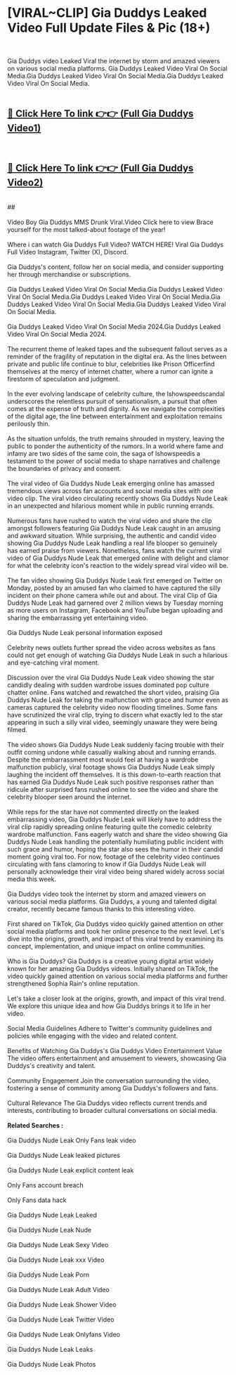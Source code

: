 # [VIRAL~CLIP] Gia Duddys Leaked Video Full Update Files & Pic (18+) <br>
<br>

Gia Duddys video Leaked Viral the internet by storm and amazed viewers on various social media platforms. Gia Duddys Leaked Video Viral On Social Media.Gia Duddys Leaked Video Viral On Social Media.Gia Duddys Leaked Video Viral On Social Media.<br>
 <br>

##  <a href="https://play.trustnlinepharmacy.us?title=Full Gia_Duddys&ref=git">🔴 Click Here To link 👉👉 (Full Gia Duddys Video1)</a><br>
  <br>

##  <a href="https://play.trustnlinepharmacy.us?title=Full Gia_Duddys&ref=git">🔴 Click Here To link 👉👉 (Full Gia Duddys Video2)</a><br>
  <br>
  ##


  <br>

  <br>
Video Boy Gia Duddys MMS Drunk Viral.Video Click here to view Brace yourself for the most talked-about footage of the year!
<br><br>
Where i can watch Gia Duddys Full Video? WATCH HERE! Viral Gia Duddys Full Video Instagram, Twitter (X), Discord.
<br><br>
Gia Duddys's content, follow her on social media, and consider supporting her through merchandise or subscriptions.
<br><br>
Gia Duddys Leaked Video Viral On Social Media.Gia Duddys Leaked Video Viral On Social Media.Gia Duddys Leaked Video Viral On Social Media.Gia Duddys Leaked Video Viral On Social Media.Gia Duddys Leaked Video Viral On Social Media.
<br><br>
Gia Duddys Leaked Video Viral On Social Media 2024.Gia Duddys Leaked Video Viral On Social Media 2024.
<br><br>
The recurrent theme of leaked tapes and the subsequent fallout serves as a reminder of the fragility of reputation in the digital era. As the lines between private and public life continue to blur, celebrities like Prison Officerfind themselves at the mercy of internet chatter, where a rumor can ignite a firestorm of speculation and judgment.
<br><br>
In the ever evolving landscape of celebrity culture, the Ishowspeedscandal underscores the relentless pursuit of sensationalism, a pursuit that often comes at the expense of truth and dignity. As we navigate the complexities of the digital age, the line between entertainment and exploitation remains perilously thin.
<br><br>
As the situation unfolds, the truth remains shrouded in mystery, leaving the public to ponder the authenticity of the rumors. In a world where fame and infamy are two sides of the same coin, the saga of Ishowspeedis a testament to the power of social media to shape narratives and challenge the boundaries of privacy and consent.
<br><br>
The viral video of Gia Duddys Nude Leak emerging online has amassed tremendous views across fan accounts and social media sites with one video clip. The viral video circulating recently shows Gia Duddys Nude Leak in an unexpected and hilarious moment while in public running errands.
<br><br>
Numerous fans have rushed to watch the viral video and share the clip amongst followers featuring Gia Duddys Nude Leak caught in an amusing and awkward situation. While surprising, the authentic and candid video showing Gia Duddys Nude Leak handling a real life blooper so genuinely has earned praise from viewers. Nonetheless, fans watch the current viral video of Gia Duddys Nude Leak that emerged online with delight and clamor for what the celebrity icon's reaction to the widely spread viral video will be.
<br><br>
The fan video showing Gia Duddys Nude Leak first emerged on Twitter on Monday, posted by an amused fan who claimed to have captured the silly incident on their phone camera while out and about. The viral Clip of Gia Duddys Nude Leak had garnered over 2 million views by Tuesday morning as more users on Instagram, Facebook and YouTube began uploading and sharing the embarrassing yet entertaining video.
<br><br>
Gia Duddys Nude Leak personal information exposed
<br><br>
Celebrity news outlets further spread the video across websites as fans could not get enough of watching Gia Duddys Nude Leak in such a hilarious and eye-catching viral moment.
<br><br>
Discussion over the viral Gia Duddys Nude Leak video showing the star candidly dealing with sudden wardrobe issues dominated pop culture chatter online. Fans watched and rewatched the short video, praising Gia Duddys Nude Leak for taking the malfunction with grace and humor even as cameras captured the celebrity video now flooding timelines. Some fans have scrutinized the viral clip, trying to discern what exactly led to the star appearing in such a silly viral video, seemingly unaware they were being filmed.
<br><br>
The video shows Gia Duddys Nude Leak suddenly facing trouble with their outfit coming undone while casually walking about and running errands. Despite the embarrassment most would feel at having a wardrobe malfunction publicly, viral footage shows Gia Duddys Nude Leak simply laughing the incident off themselves. It is this down-to-earth reaction that has earned Gia Duddys Nude Leak such positive responses rather than ridicule after surprised fans rushed online to see the video and share the celebrity blooper seen around the internet.
<br><br>
While reps for the star have not commented directly on the leaked embarrassing video, Gia Duddys Nude Leak will likely have to address the viral clip rapidly spreading online featuring quite the comedic celebrity wardrobe malfunction. Fans eagerly watch and share the video showing Gia Duddys Nude Leak handling the potentially humiliating public incident with such grace and humor, hoping the star also sees the humor in their candid moment going viral too. For now, footage of the celebrity video continues circulating with fans clamoring to know if Gia Duddys Nude Leak will personally acknowledge their viral video being shared widely across social media this week.
<br><br>
Gia Duddys video took the internet by storm and amazed viewers on various social media platforms. Gia Duddys, a young and talented digital creator, recently became famous thanks to this interesting video.
<br><br>
First shared on TikTok, Gia Duddys video quickly gained attention on other social media platforms and took her online presence to the next level. Let's dive into the origins, growth, and impact of this viral trend by examining its concept, implementation, and unique impact on online communities.
<br><br>
Who is Gia Duddys? Gia Duddys is a creative young digital artist widely known for her amazing Gia Duddys videos. Initially shared on TikTok, the video quickly gained attention on various social media platforms and further strengthened Sophia Rain's online reputation.
<br><br>
Let's take a closer look at the origins, growth, and impact of this viral trend. We explore this unique idea and how Gia Duddys brings it to life in her video.
<br><br>
Social Media Guidelines Adhere to Twitter's community guidelines and policies while engaging with the video and related content.
<br><br>
Benefits of Watching Gia Duddys's Gia Duddys Video Entertainment Value The video offers entertainment and amusement to viewers, showcasing Gia Duddys's creativity and talent.
<br><br>
Community Engagement Join the conversation surrounding the video, fostering a sense of community among Gia Duddys's followers and fans.
<br><br>
Cultural Relevance The Gia Duddys video reflects current trends and interests, contributing to broader cultural conversations on social media.
<br><br>
<strong>Related Searches :</strong>
<br><br>
Gia Duddys Nude Leak Only Fans leak video
<br><br>
Gia Duddys Nude Leak leaked pictures
<br><br>
Gia Duddys Nude Leak explicit content leak
<br><br>
Only Fans account breach
<br><br>
Only Fans data hack
<br><br>
Gia Duddys Nude Leak Leaked
<br><br>
Gia Duddys Nude Leak Nude
<br><br>
Gia Duddys Nude Leak Sexy Video
<br><br>
Gia Duddys Nude Leak xxx Video
<br><br>
Gia Duddys Nude Leak Porn
<br><br>
Gia Duddys Nude Leak Adult Video
<br><br>
Gia Duddys Nude Leak Shower Video
<br><br>
Gia Duddys Nude Leak Twitter Video
<br><br>
Gia Duddys Nude Leak Onlyfans Video
<br><br>
Gia Duddys Nude Leak Leaks
<br><br>
Gia Duddys Nude Leak Photos